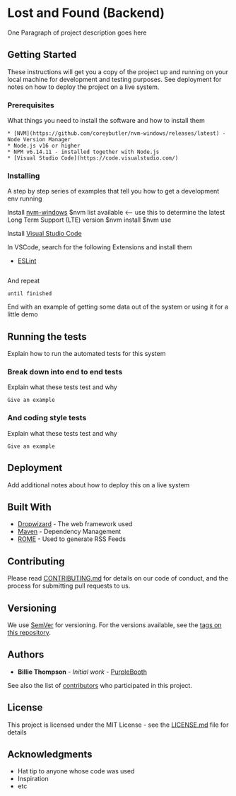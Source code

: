 # Lost and Found (Backend)

One Paragraph of project description goes here

## Getting Started

These instructions will get you a copy of the project up and running on your local machine for development and testing purposes. See deployment for notes on how to deploy the project on a live system.

### Prerequisites

What things you need to install the software and how to install them

```
* [NVM](https://github.com/coreybutler/nvm-windows/releases/latest) - Node Version Manager
* Node.js v16 or higher
* NPM v6.14.11 - installed together with Node.js
* [Visual Studio Code](https://code.visualstudio.com/)

```

### Installing

A step by step series of examples that tell you how to get a development env running

Install [nvm-windows](https://github.com/coreybutler/nvm-windows)
$nvm list available <-- use this to determine the latest Long Term Support (LTE) version
$nvm install <version>
$nvm use <version>

Install [Visual Studio Code](https://code.visualstudio.com/)

In VSCode, search for the following Extensions and install them
- [ESLint](https://marketplace.visualstudio.com/items?itemName=dbaeumer.vscode-eslint)

```

```

And repeat

```
until finished
```

End with an example of getting some data out of the system or using it for a little demo

## Running the tests

Explain how to run the automated tests for this system

### Break down into end to end tests

Explain what these tests test and why

```
Give an example
```

### And coding style tests

Explain what these tests test and why

```
Give an example
```

## Deployment

Add additional notes about how to deploy this on a live system

## Built With

* [Dropwizard](http://www.dropwizard.io/1.0.2/docs/) - The web framework used
* [Maven](https://maven.apache.org/) - Dependency Management
* [ROME](https://rometools.github.io/rome/) - Used to generate RSS Feeds

## Contributing

Please read [CONTRIBUTING.md](https://gist.github.com/PurpleBooth/b24679402957c63ec426) for details on our code of conduct, and the process for submitting pull requests to us.

## Versioning

We use [SemVer](http://semver.org/) for versioning. For the versions available, see the [tags on this repository](https://github.com/your/project/tags). 

## Authors

* **Billie Thompson** - *Initial work* - [PurpleBooth](https://github.com/PurpleBooth)

See also the list of [contributors](https://github.com/your/project/contributors) who participated in this project.

## License

This project is licensed under the MIT License - see the [LICENSE.md](LICENSE.md) file for details

## Acknowledgments

* Hat tip to anyone whose code was used
* Inspiration
* etc
